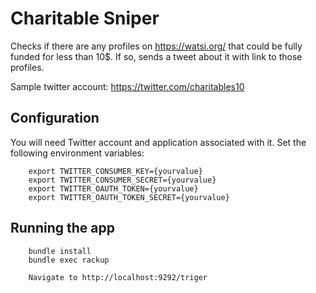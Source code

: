 # Charitable Sniper

Checks if there are any profiles on https://watsi.org/ that could be fully funded for less than 10$.
If so, sends a tweet about it with link to those profiles.

Sample twitter account: https://twitter.com/charitables10

## Configuration

You will need Twitter account and application associated with it. Set the following environment variables:

        export TWITTER_CONSUMER_KEY={yourvalue}
        export TWITTER_CONSUMER_SECRET={yourvalue}
        export TWITTER_OAUTH_TOKEN={yourvalue}
        export TWITTER_OAUTH_TOKEN_SECRET={yourvalue}

## Running the app

        bundle install
        bundle exec rackup

        Navigate to http://localhost:9292/triger